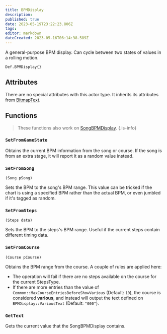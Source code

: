 ```yaml
---
title: BPMDisplay
description: 
published: true
date: 2023-05-19T23:22:23.806Z
tags: 
editor: markdown
dateCreated: 2023-05-16T06:14:38.589Z
---
```


A general-purpose BPM display. Can cycle between two states of values in a rolling motion.

```
Def.BPMDisplay{}
```

## Attributes

There are no special attributes with this actor type. It inherits its attributes from [BitmapText](/en/dev/actors/actortypes/bitmaptext/_index).

## Functions

> These functions also work on [SongBPMDisplay](/en/dev/actors/actortypes/songbpmdisplay/_index).
{.is-info}

### `SetFromGameState`

Obtains the current BPM information from the song or course.
If the song is from an extra stage, it will report it as a random value instead.

### `SetFromSong`
`(Song pSong)`

Sets the BPM to the song's BPM range. This value can be tricked if the chart is using a specified BPM rather than the actual BPM,
or even jumbled if it's tagged as random.

### `SetFromSteps`
`(Steps data)`

Sets the BPM to the steps's BPM range. Useful if the current steps contain different timing data.

### `SetFromCourse`
`(Course pCourse)`

Obtains the BPM range from the course. A couple of rules are applied here:

- The operation will fail if there are no steps available on the course for the current StepsType.
- If there are more entries than the value of `Common::MaxCourseEntriesBeforeShowVarious` (Default: `10`), the course is considered **various**, and instead will output the text defined on `BPMDisplay::VariousText` (Default: `"000"`).

### `GetText`

Gets the current value that the SongBPMDisplay contains.
